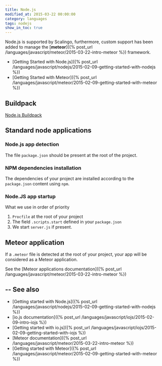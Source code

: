 ```yaml
---
title: Node.js
modified_at: 2015-03-22 00:00:00
category: languages
tags: nodejs
show_in_toc: true
---
```


Node.js is supported by Scalingo, furthermore, custom support has been added
to manage the [__meteor__]({% post_url /languages/javascript/meteor/2015-03-22-intro-meteor %}) framework.

* [Getting Started with Node.js]({% post_url /languages/javascript/nodejs/2015-02-09-getting-started-with-nodejs %})
* [Getting Started with Meteor]({% post_url /languages/javascript/meteor/2015-02-09-getting-started-with-meteor %})

## Buildpack

[Node.js Buildpack](https://github.com/Scalingo/nodejs-buildpack)

## Standard node applications

### Node.js app detection

The file `package.json` should be present at the root of the project.

### NPM dependencies installation

The dependencies of your project are installed according to the
`package.json` content using `npm`.

### Node.JS app startup

What we use in order of priority

1. `Procfile` at the root of your project
2. The field `.scripts.start` defined in your `package.json` 
3. We start `server.js` if present.

## Meteor application

If a `.meteor` file is detected at the root of your project, your app will
be considered as a Meteor application.

See the [Meteor applications documentation]({% post_url /languages/javascript/meteor/2015-03-22-intro-meteor %})

## -- See also

* [Getting started with Node.js]({% post_url /languages/javascript/nodejs/2015-02-09-getting-started-with-nodejs %})
* [io.js documentation]({% post_url /languages/javascript/iojs/2015-02-09-intro-iojs %})
* [Getting started with io.js]({% post_url /languages/javascript/iojs/2015-02-09-getting-started-with-iojs %})
* [Meteor documentation]({% post_url /languages/javascript/meteor/2015-03-22-intro-meteor %})
* [Getting started with Meteor]({% post_url /languages/javascript/meteor/2015-02-09-getting-started-with-meteor %})
